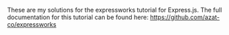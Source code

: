 These are my solutions for the expressworks tutorial for Express.js.
The full documentation for this tutorial can be found here: https://github.com/azat-co/expressworks
